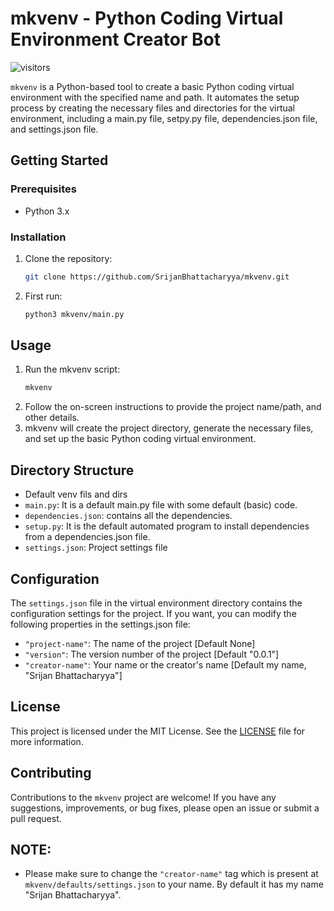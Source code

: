 # mkvenv - Python Coding Virtual Environment Creator Bot

![visitors](https://visitor-badge.laobi.icu/badge?page_id=SrijanBhattacharyya/mkvenv)

`mkvenv` is a Python-based tool to create a basic Python coding virtual environment with the specified name and path. It automates the setup process by creating the necessary files and directories for the virtual environment, including a main.py file, setpy.py file, dependencies.json file, and settings.json file.

## Getting Started
### Prerequisites

- Python 3.x

### Installation

1. Clone the repository:
    ```bash
    git clone https://github.com/SrijanBhattacharyya/mkvenv.git
2. First run:
    ```bash
    python3 mkvenv/main.py
## Usage
1. Run the mkvenv script:
    ```bash
    mkvenv
2. Follow the on-screen instructions to provide the project name/path, and other details.
3. mkvenv will create the project directory, generate the necessary files, and set up the basic Python coding virtual environment.

## Directory Structure
- Default venv fils and dirs
- `main.py`: It is a default main.py file with some default (basic) code. 
- `dependencies.json`: contains all the dependencies.
- `setup.py`: It is the default automated program to install dependencies from a dependencies.json file.
- `settings.json`: Project settings file

## Configuration
The `settings.json` file in the virtual environment directory contains the configuration settings for the project. If you want, you can modify the following properties in the settings.json file:

- `"project-name"`: The name of the project [Default None]
- `"version"`: The version number of the project [Default "0.0.1"]
- `"creator-name"`: Your name or the creator's name [Default my name, "Srijan Bhattacharyya"]


## License
This project is licensed under the MIT License. See the [LICENSE](LICENSE) file for more information.

## Contributing
Contributions to the `mkvenv` project are welcome! If you have any suggestions, improvements, or bug fixes, please open an issue or submit a pull request.

## NOTE:
- Please make sure to change the `"creator-name"` tag which is present at `mkvenv/defaults/settings.json` to your name. By default it has my name "Srijan Bhattacharyya".
